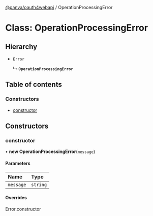 [@panva/oauth4webapi](../README.md) / OperationProcessingError

# Class: OperationProcessingError

## Hierarchy

- `Error`

  ↳ **`OperationProcessingError`**

## Table of contents

### Constructors

- [constructor](OperationProcessingError.md#constructor)

## Constructors

### constructor

• **new OperationProcessingError**(`message`)

#### Parameters

| Name | Type |
| :------ | :------ |
| `message` | `string` |

#### Overrides

Error.constructor
